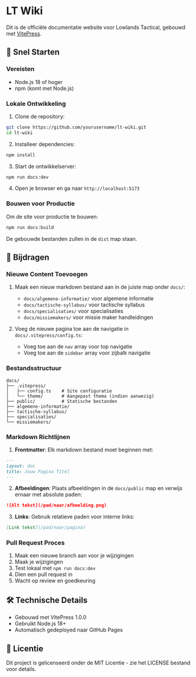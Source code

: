 # LT Wiki

Dit is de officiële documentatie website voor Lowlands Tactical, gebouwd met [VitePress](https://vitepress.dev/).

## 🚀 Snel Starten

### Vereisten

- Node.js 18 of hoger
- npm (komt met Node.js)

### Lokale Ontwikkeling

1. Clone de repository:
```bash
git clone https://github.com/yourusername/lt-wiki.git
cd lt-wiki
```

2. Installeer dependencies:
```bash
npm install
```

3. Start de ontwikkelserver:
```bash
npm run docs:dev
```

4. Open je browser en ga naar `http://localhost:5173`

### Bouwen voor Productie

Om de site voor productie te bouwen:

```bash
npm run docs:build
```

De gebouwde bestanden zullen in de `dist` map staan.

## 📝 Bijdragen

### Nieuwe Content Toevoegen

1. Maak een nieuw markdown bestand aan in de juiste map onder `docs/`:
   - `docs/algemene-informatie/` voor algemene informatie
   - `docs/tactische-syllabus/` voor tactische syllabus
   - `docs/specialisaties/` voor specialisaties
   - `docs/missiemakers/` voor missie maker handleidingen

2. Voeg de nieuwe pagina toe aan de navigatie in `docs/.vitepress/config.ts`:
   - Voeg toe aan de `nav` array voor top navigatie
   - Voeg toe aan de `sidebar` array voor zijbalk navigatie

### Bestandsstructuur

```
docs/
├── .vitepress/
│   ├── config.ts    # Site configuratie
│   └── theme/       # Aangepast thema (indien aanwezig)
├── public/          # Statische bestanden
├── algemene-informatie/
├── tactische-syllabus/
├── specialisaties/
└── missiemakers/
```

### Markdown Richtlijnen

1. **Frontmatter**: Elk markdown bestand moet beginnen met:
```markdown
---
layout: doc
title: Jouw Pagina Titel
---
```

2. **Afbeeldingen**: Plaats afbeeldingen in de `docs/public` map en verwijs ernaar met absolute paden:
```markdown
![Alt tekst](/pad/naar/afbeelding.png)
```

3. **Links**: Gebruik relatieve paden voor interne links:
```markdown
[Link tekst](/pad/naar/pagina)
```

### Pull Request Proces

1. Maak een nieuwe branch aan voor je wijzigingen
2. Maak je wijzigingen
3. Test lokaal met `npm run docs:dev`
4. Dien een pull request in
5. Wacht op review en goedkeuring

## 🛠️ Technische Details

- Gebouwd met VitePress 1.0.0
- Gebruikt Node.js 18+
- Automatisch gedeployed naar GitHub Pages

## 📄 Licentie

Dit project is gelicenseerd onder de MIT Licentie - zie het LICENSE bestand voor details. 